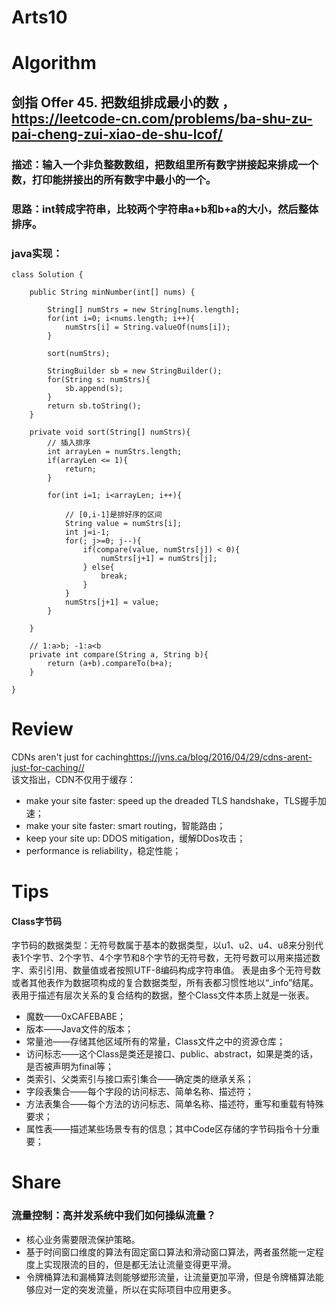 Arts10
===

# Algorithm
## 剑指 Offer 45. 把数组排成最小的数 ，<https://leetcode-cn.com/problems/ba-shu-zu-pai-cheng-zui-xiao-de-shu-lcof/>
### 描述：输入一个非负整数数组，把数组里所有数字拼接起来排成一个数，打印能拼接出的所有数字中最小的一个。
### 思路：int转成字符串，比较两个字符串a+b和b+a的大小，然后整体排序。
### java实现：
	class Solution {

	    public String minNumber(int[] nums) {

	    	String[] numStrs = new String[nums.length];
	    	for(int i=0; i<nums.length; i++){
	    		numStrs[i] = String.valueOf(nums[i]);
	    	}
	    	
	    	sort(numStrs);
	    	
	    	StringBuilder sb = new StringBuilder(); 
	    	for(String s: numStrs){
	    		sb.append(s);
	    	}
	    	return sb.toString();
	    }
	    
	    private void sort(String[] numStrs){
	    	// 插入排序 
	    	int arrayLen = numStrs.length;
	    	if(arrayLen <= 1){
	    		return;
	    	}
	    	
	    	for(int i=1; i<arrayLen; i++){
	    		
	    		// [0,i-1]是排好序的区间
	    		String value = numStrs[i];
	    		int j=i-1;
	    		for(; j>=0; j--){
	    			if(compare(value, numStrs[j]) < 0){
	    				numStrs[j+1] = numStrs[j];
	    			} else{
	    				break;
	    			}
	    		}
	    		numStrs[j+1] = value;
	    	}
	    	
	    }
	    
	    // 1:a>b; -1:a<b
	    private int compare(String a, String b){
            return (a+b).compareTo(b+a);
	    }
	
	}

# Review
CDNs aren't just for caching<https://jvns.ca/blog/2016/04/29/cdns-arent-just-for-caching//>  
该文指出，CDN不仅用于缓存：
 - make your site faster: speed up the dreaded TLS handshake，TLS握手加速；
 - make your site faster: smart routing，智能路由；
 - keep your site up: DDOS mitigation，缓解DDos攻击；
 - performance is reliability，稳定性能；


# Tips
#### Class字节码
字节码的数据类型：无符号数属于基本的数据类型，以u1、u2、u4、u8来分别代表1个字节、2个字节、4个字节和8个字节的无符号数，无符号数可以用来描述数字、索引引用、数量值或者按照UTF-8编码构成字符串值。
表是由多个无符号数或者其他表作为数据项构成的复合数据类型，所有表都习惯性地以“_info”结尾。表用于描述有层次关系的复合结构的数据，整个Class文件本质上就是一张表。

 - 魔数——0xCAFEBABE；
 - 版本——Java文件的版本；
 - 常量池——存储其他区域所有的常量，Class文件之中的资源仓库；
 - 访问标志——这个Class是类还是接口、public、abstract，如果是类的话，是否被声明为final等；
 - 类索引、父类索引与接口索引集合——确定类的继承关系；
 - 字段表集合——每个字段的访问标志、简单名称、描述符；
 - 方法表集合——每个方法的访问标志、简单名称、描述符，重写和重载有特殊要求；
 - 属性表——描述某些场景专有的信息；其中Code区存储的字节码指令十分重要；


# Share
### 流量控制：高并发系统中我们如何操纵流量？
 - 核心业务需要限流保护策略。
 - 基于时间窗口维度的算法有固定窗口算法和滑动窗口算法，两者虽然能一定程度上实现限流的目的，但是都无法让流量变得更平滑。
 - 令牌桶算法和漏桶算法则能够塑形流量，让流量更加平滑，但是令牌桶算法能够应对一定的突发流量，所以在实际项目中应用更多。

